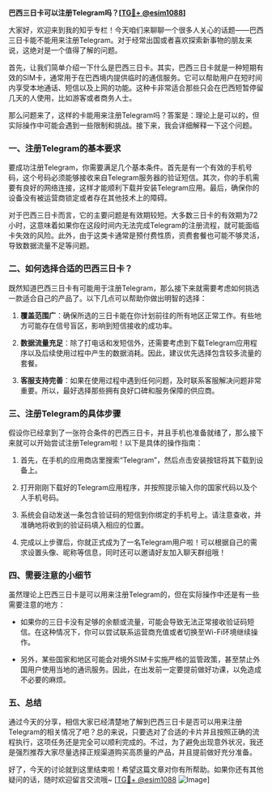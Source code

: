 **巴西三日卡可以注册Telegram吗？[[TG💪+ @esim1088](https://t.me/s/esim1088)]**

大家好，欢迎来到我的知乎专栏！今天咱们来聊聊一个很多人关心的话题——巴西三日卡能不能用来注册Telegram。对于经常出国或者喜欢探索新事物的朋友来说，这绝对是一个值得了解的问题。

首先，让我们简单介绍一下什么是巴西三日卡。其实，巴西三日卡就是一种短期有效的SIM卡，通常用于在巴西境内提供临时的通信服务。它可以帮助用户在短时间内享受本地通话、短信以及上网的功能。这种卡非常适合那些只会在巴西短暂停留几天的人使用，比如游客或者商务人士。

那么问题来了，这样的卡能用来注册Telegram吗？答案是：理论上是可以的，但实际操作中可能会遇到一些限制和挑战。接下来，我会详细解释一下这个问题。

### 一、注册Telegram的基本要求

要成功注册Telegram，你需要满足几个基本条件。首先是有一个有效的手机号码，这个号码必须能够接收来自Telegram服务器的验证短信。其次，你的手机需要有良好的网络连接，这样才能顺利下载并安装Telegram应用。最后，确保你的设备没有被运营商锁定或者存在其他技术上的障碍。

对于巴西三日卡而言，它的主要问题是有效期较短。大多数三日卡的有效期为72小时，这意味着如果你在这段时间内无法完成Telegram的注册流程，就可能面临卡失效的风险。此外，由于这类卡通常是预付费性质，资费套餐也可能不够灵活，导致数据流量不足等问题。

### 二、如何选择合适的巴西三日卡？

既然知道巴西三日卡有可能用于注册Telegram，那么接下来就需要考虑如何挑选一款适合自己的产品了。以下几点可以帮助你做出明智的选择：

1. **覆盖范围广**：确保所选的三日卡能在你计划前往的所有地区正常工作。有些地方可能存在信号盲区，影响到短信接收的成功率。
   
2. **数据流量充足**：除了打电话和发短信外，还需要考虑到下载Telegram应用程序以及后续使用过程中产生的数据消耗。因此，建议优先选择包含较多流量的套餐。

3. **客服支持完善**：如果在使用过程中遇到任何问题，及时联系客服解决问题非常重要。所以，最好选择那些拥有良好口碑和服务保障的供应商。

### 三、注册Telegram的具体步骤

假设你已经拿到了一张符合条件的巴西三日卡，并且手机也准备就绪了，那么接下来就可以开始尝试注册Telegram啦！以下是具体的操作指南：

1. 首先，在手机的应用商店里搜索“Telegram”，然后点击安装按钮将其下载到设备上。

2. 打开刚刚下载好的Telegram应用程序，并按照提示输入你的国家代码以及个人手机号码。

3. 系统会自动发送一条包含验证码的短信到你绑定的手机号上。请注意查收，并准确地将收到的验证码填入相应的位置。

4. 完成以上步骤后，你就正式成为了一名Telegram用户啦！可以根据自己的需求设置头像、昵称等信息，同时还可以邀请好友加入聊天群组哦！

### 四、需要注意的小细节

虽然理论上巴西三日卡是可以用来注册Telegram的，但在实际操作中还是有一些需要注意的地方：

- 如果你的三日卡没有足够的余额或流量，可能会导致无法正常接收验证码短信。在这种情况下，你可以尝试联系运营商充值或者切换至Wi-Fi环境继续操作。
  
- 另外，某些国家和地区可能会对境外SIM卡实施严格的监管政策，甚至禁止外国用户使用当地的通讯服务。因此，在出发前一定要提前做好功课，以免造成不必要的麻烦。

### 五、总结

通过今天的分享，相信大家已经清楚地了解到巴西三日卡是否可以用来注册Telegram的相关情况了吧？总的来说，只要选对了合适的卡片并且按照正确的流程执行，这项任务还是完全可以顺利完成的。不过，为了避免出现意外状况，我还是强烈推荐大家尽量选择正规渠道购买高质量的产品，并且提前做好充分准备。

好了，今天的讨论就到这里结束啦！希望这篇文章对你有所帮助。如果你还有其他疑问的话，随时欢迎留言交流哦~ [[TG💪+ @esim1088](https://t.me/s/esim1088) ![Image](https://i.postimg.cc/4NQfJmqS/Snipaste-2025-05-13-00-14-12.png)]